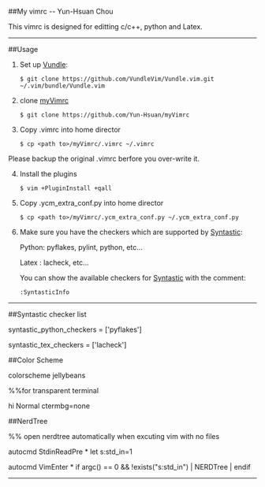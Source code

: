##My vimrc  -- Yun-Hsuan Chou

This vimrc is designed for editting c/c++, python and Latex.

-----------------------------------------
##Usage

1. Set up [Vundle]:

   `$ git clone https://github.com/VundleVim/Vundle.vim.git ~/.vim/bundle/Vundle.vim`

2. clone [myVimrc]

   `$ git clone https://github.com/Yun-Hsuan/myVimrc`

3. Copy .vimrc into home director

   `$ cp <path to>/myVimrc/.vimrc ~/.vimrc`

Please backup the original .vimrc berfore you over-write it.

4. Install the plugins

   `$ vim +PluginInstall +qall `

5. Copy .ycm_extra_conf.py into home director

   `$ cp <path to>/myVimrc/.ycm_extra_conf.py ~/.ycm_extra_conf.py`

6. Make sure you have the checkers which are supported by [Syntastic]:

    Python: pyflakes, pylint, python, etc...

    Latex : lacheck, etc...

    You can show the available checkers for [Syntastic] with the comment:

      `:SyntasticInfo`


-----------------------------------------

##Syntastic checker list 

syntastic_python_checkers = ['pyflakes']

syntastic_tex_checkers = ['lacheck']

##Color Scheme    

colorscheme jellybeans

%%for transparent terminal

hi Normal ctermbg=none 

##NerdTree    

%% open nerdtree automatically when excuting vim with no files

autocmd StdinReadPre * let s:std_in=1

autocmd VimEnter * if argc() == 0 && !exists("s:std_in") | NERDTree | endif

-----------------------------------------

[Vundle]:http://github.com/VundleVim/Vundle.vim
[myVimrc]:https://github.com/Yun-Hsuan/myVimrc
[Syntastic]:https://github.com/scrooloose/syntastic
[Git]:http://git-scm.com
